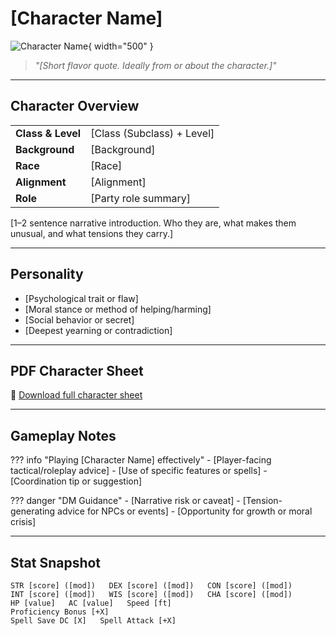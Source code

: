 # [Character Name]

![Character Name](assets/firstname-lastname.png){ width="500" }

> *"[Short flavor quote. Ideally from or about the character.]"*

---

## Character Overview

|                   |                                      |
| ----------------- | ------------------------------------ |
| **Class & Level** | [Class (Subclass) + Level]           |
| **Background**    | [Background]                         |
| **Race**          | [Race]                               |
| **Alignment**     | [Alignment]                          |
| **Role**          | [Party role summary]                 |

[1–2 sentence narrative introduction. Who they are, what makes them unusual, and what tensions they carry.]

---

## Personality

* [Psychological trait or flaw]
* [Moral stance or method of helping/harming]
* [Social behavior or secret]
* [Deepest yearning or contradiction]

---

## PDF Character Sheet

📄 [Download full character sheet](assets/[pdf-file-name])

---

## Gameplay Notes

??? info "Playing [Character Name] effectively"
	- [Player-facing tactical/roleplay advice]
	- [Use of specific features or spells]
	- [Coordination tip or suggestion]

??? danger "DM Guidance"
	- [Narrative risk or caveat]
	- [Tension-generating advice for NPCs or events]
	- [Opportunity for growth or moral crisis]

---

## Stat Snapshot

```text
STR [score] ([mod])   DEX [score] ([mod])   CON [score] ([mod])
INT [score] ([mod])   WIS [score] ([mod])   CHA [score] ([mod])
HP [value]   AC [value]   Speed [ft]
Proficiency Bonus [+X]
Spell Save DC [X]   Spell Attack [+X]
